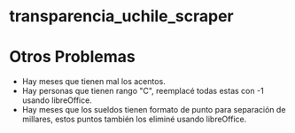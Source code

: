 # transparencia_uchile_scraper



# Otros Problemas 

- Hay meses que tienen mal los acentos.
- Hay personas que tienen rango "C", reemplacé todas estas con -1 usando libreOffice.
- Hay meses que los sueldos tienen formato de punto para separación de millares, estos puntos también los eliminé usando libreOffice.
